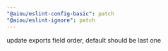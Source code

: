 ```yaml
---
"@aiou/eslint-config-basic": patch
"@aiou/eslint-ignore": patch
---
```


update exports field order, default should be last one
